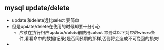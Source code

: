 ## mysql update/delete

- update 和delete远比select 要简单
- 但是update/delete在使用的时候却要十分小心
  - 应该在执行相应update/delete前使用select 来测试以下对应的where条件,看看命中的数据(记录)是否同预期的那样,否则将会造成不可挽回的损失!
-
